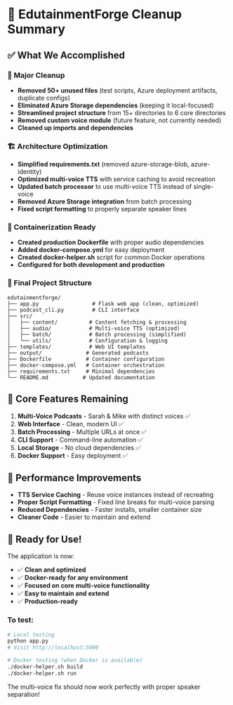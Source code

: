# 🎯 EdutainmentForge Cleanup Summary

## ✅ What We Accomplished

### 🧹 Major Cleanup
- **Removed 50+ unused files** (test scripts, Azure deployment artifacts, duplicate configs)
- **Eliminated Azure Storage dependencies** (keeping it local-focused)
- **Streamlined project structure** from 15+ directories to 6 core directories
- **Removed custom voice module** (future feature, not currently needed)
- **Cleaned up imports and dependencies**

### 🏗️ Architecture Optimization
- **Simplified requirements.txt** (removed azure-storage-blob, azure-identity)
- **Optimized multi-voice TTS** with service caching to avoid recreation
- **Updated batch processor** to use multi-voice TTS instead of single-voice
- **Removed Azure Storage integration** from batch processing
- **Fixed script formatting** to properly separate speaker lines

### 🐳 Containerization Ready
- **Created production Dockerfile** with proper audio dependencies
- **Added docker-compose.yml** for easy deployment
- **Created docker-helper.sh** script for common Docker operations
- **Configured for both development and production**

### 📁 Final Project Structure
```
edutainmentforge/
├── app.py                 # Flask web app (clean, optimized)
├── podcast_cli.py         # CLI interface
├── src/
│   ├── content/          # Content fetching & processing
│   ├── audio/            # Multi-voice TTS (optimized)
│   ├── batch/            # Batch processing (simplified)
│   └── utils/            # Configuration & logging
├── templates/            # Web UI templates
├── output/              # Generated podcasts
├── Dockerfile           # Container configuration
├── docker-compose.yml   # Container orchestration
├── requirements.txt     # Minimal dependencies
└── README.md           # Updated documentation
```

## 🎯 Core Features Remaining
1. **Multi-Voice Podcasts** - Sarah & Mike with distinct voices ✅
2. **Web Interface** - Clean, modern UI ✅
3. **Batch Processing** - Multiple URLs at once ✅
4. **CLI Support** - Command-line automation ✅
5. **Local Storage** - No cloud dependencies ✅
6. **Docker Support** - Easy deployment ✅

## 🚀 Performance Improvements
- **TTS Service Caching** - Reuse voice instances instead of recreating
- **Proper Script Formatting** - Fixed line breaks for multi-voice parsing
- **Reduced Dependencies** - Faster installs, smaller container size
- **Cleaner Code** - Easier to maintain and extend

## 🎊 Ready for Use!

The application is now:
- ✅ **Clean and optimized**
- ✅ **Docker-ready for any environment**
- ✅ **Focused on core multi-voice functionality**
- ✅ **Easy to maintain and extend**
- ✅ **Production-ready**

### To test:
```bash
# Local testing
python app.py
# Visit http://localhost:5000

# Docker testing (when Docker is available)
./docker-helper.sh build
./docker-helper.sh run
```

The multi-voice fix should now work perfectly with proper speaker separation!
